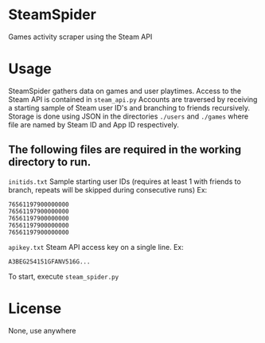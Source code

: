 # SteamSpider
Games activity scraper using the Steam API

# Usage
SteamSpider gathers data on games and user playtimes. Access to the Steam API is contained in ``steam_api.py``
Accounts are traversed by receiving a starting sample of Steam user ID's and branching to friends recursively.
Storage is done using JSON in the directories ``./users`` and ``./games`` where file are named by Steam ID and App ID respectively. 

## The following files are required in the working directory to run.

``initids.txt`` Sample starting user IDs (requires at least 1 with friends to branch, repeats will be skipped during consecutive runs) Ex:
```
76561197900000000
76561197900000000
76561197900000000
76561197900000000
76561197900000000
```

``apikey.txt`` Steam API access key on a single line. Ex:
```
A3BEG254151GFANV516G...
```

To start, execute ``steam_spider.py``

# License
None, use anywhere
